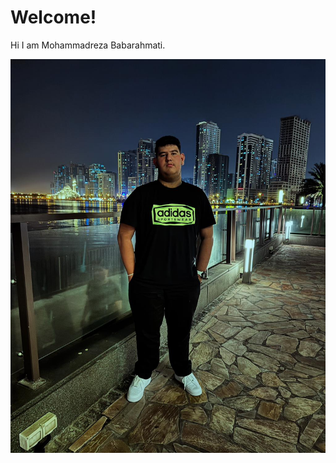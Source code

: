 <!DOCTYPE html>
<html>
    <head>
        <title>
                Hello Im Mohammadreza babarahmati
        </title>
    </head>
    <body>
        <h1>
            Welcome! 
        </h1>
        <p>
         Hi I am Mohammadreza Babarahmati.   
        </p>
        <img src="mohammadreza.jpg" alt="Mohammad Reza in Dubai">
    </body>
</html>

